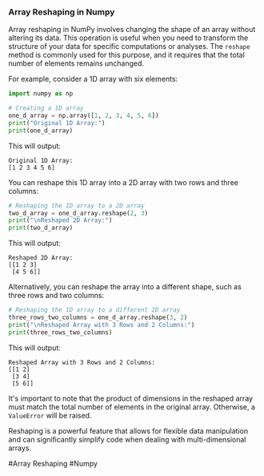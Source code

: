 ### Array Reshaping in Numpy

Array reshaping in NumPy involves changing the shape of an array without altering its data. This operation is useful when you need to transform the structure of your data for specific computations or analyses. The `reshape` method is commonly used for this purpose, and it requires that the total number of elements remains unchanged.

For example, consider a 1D array with six elements:

```python
import numpy as np

# Creating a 1D array
one_d_array = np.array([1, 2, 3, 4, 5, 6])
print("Original 1D Array:")
print(one_d_array)
```

This will output:
```
Original 1D Array:
[1 2 3 4 5 6]
```

You can reshape this 1D array into a 2D array with two rows and three columns:

```python
# Reshaping the 1D array to a 2D array
two_d_array = one_d_array.reshape(2, 3)
print("\nReshaped 2D Array:")
print(two_d_array)
```

This will output:
```
Reshaped 2D Array:
[[1 2 3]
 [4 5 6]]
```

Alternatively, you can reshape the array into a different shape, such as three rows and two columns:

```python
# Reshaping the 1D array to a different 2D array
three_rows_two_columns = one_d_array.reshape(3, 2)
print("\nReshaped Array with 3 Rows and 2 Columns:")
print(three_rows_two_columns)
```

This will output:
```
Reshaped Array with 3 Rows and 2 Columns:
[[1 2]
 [3 4]
 [5 6]]
```

It's important to note that the product of dimensions in the reshaped array must match the total number of elements in the original array. Otherwise, a `ValueError` will be raised.

Reshaping is a powerful feature that allows for flexible data manipulation and can significantly simplify code when dealing with multi-dimensional arrays.

#Array Reshaping #Numpy